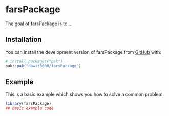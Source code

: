 
# farsPackage

<!-- badges: start -->
<!-- badges: end -->

The goal of farsPackage is to ...

## Installation

You can install the development version of farsPackage from [GitHub](https://github.com/) with:

``` r
# install.packages("pak")
pak::pak("dawit3000/farsPackage")
```

## Example

This is a basic example which shows you how to solve a common problem:

``` r
library(farsPackage)
## basic example code
```

